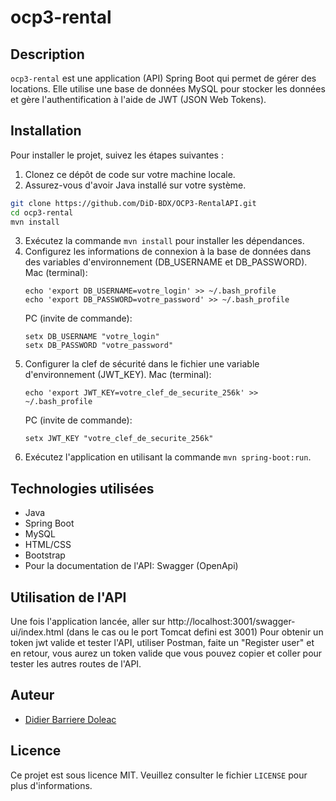 # ocp3-rental

## Description

`ocp3-rental` est une application (API) Spring Boot qui permet de gérer des locations. Elle utilise une base de données MySQL pour stocker les données et gère l'authentification à l'aide de JWT (JSON Web Tokens).

## Installation

Pour installer le projet, suivez les étapes suivantes :
1. Clonez ce dépôt de code sur votre machine locale.
2. Assurez-vous d'avoir Java installé sur votre système.
```bash
git clone https://github.com/DiD-BDX/OCP3-RentalAPI.git
cd ocp3-rental
mvn install
```
3. Exécutez la commande `mvn install` pour installer les dépendances.
4. Configurez les informations de connexion à la base de données dans des variables d'environnement (DB_USERNAME et DB_PASSWORD).
    Mac (terminal):
    ```
    echo 'export DB_USERNAME=votre_login' >> ~/.bash_profile
    echo 'export DB_PASSWORD=votre_password' >> ~/.bash_profile
    ```
    PC (invite de commande):
    ```
    setx DB_USERNAME "votre_login"
    setx DB_PASSWORD "votre_password"
    ```
5. Configurer la clef de sécurité dans le fichier une variable d'environnement (JWT_KEY).
    Mac (terminal): 
    ```
    echo 'export JWT_KEY=votre_clef_de_securite_256k' >> ~/.bash_profile
    ```
    PC (invite de commande):
    ```
    setx JWT_KEY "votre_clef_de_securite_256k"
    ```
6. Exécutez l'application en utilisant la commande `mvn spring-boot:run`.

## Technologies utilisées

- Java
- Spring Boot
- MySQL
- HTML/CSS
- Bootstrap
- Pour la documentation de l'API: Swagger (OpenApi)

## Utilisation de l'API
Une fois l'application lancée, aller sur http://localhost:3001/swagger-ui/index.html
(dans le cas ou le port Tomcat defini est 3001)
Pour obtenir un token jwt valide et tester l'API, utiliser Postman, faite un "Register user" et en retour, vous aurez un token valide que vous pouvez copier et coller pour tester les autres routes de l'API.

## Auteur

- [Didier Barriere Doleac](https://github.com/DiD-BDX)

## Licence

Ce projet est sous licence MIT. Veuillez consulter le fichier `LICENSE` pour plus d'informations.